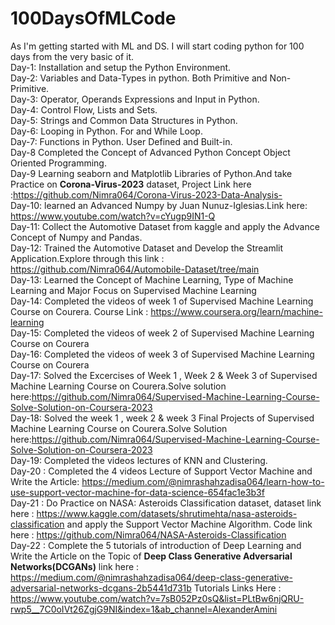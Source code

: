 # 100DaysOfMLCode
As I'm getting started with ML and DS. I will start coding python for 100 days from the very basic of it.<br>
Day-1: Installation and setup the Python Environment.<br>
Day-2: Variables and Data-Types in python. Both Primitive and Non-Primitive.<br>
Day-3: Operator, Operands Expressions and Input in Python.<br>
Day-4: Control Flow, Lists and Sets.<br>
Day-5: Strings and Common Data Structures in Python.<br>
Day-6: Looping in Python. For and While Loop.<br>
Day-7: Functions in Python. User Defined and Built-in.<br>
Day-8  Completed the Concept of Advanced Python Concept Object Oriented Programming. <br>
Day-9  Learning seaborn and Matplotlib Libraries of Python.And take Practice on <b>Corona-Virus-2023</b> dataset, Project Link here :https://github.com/Nimra064/Corona-Virus-2023-Data-Analysis- <br>
Day-10: learned an Advanced Numpy by Juan Nunuz-Iglesias.Link here: https://www.youtube.com/watch?v=cYugp9IN1-Q <br>
Day-11: Collect the Automotive Dataset from kaggle and apply the Advance Concept of Numpy and Pandas.<br>
Day-12: Trained the Automotive Dataset and Develop the Streamlit Application.Explore through this link : https://github.com/Nimra064/Automobile-Dataset/tree/main <br>
Day-13: Learned the Concept of Machine Learning, Type of Machine Learning and Major Focus on Supervised Machine Learning <br>
Day-14: Completed the videos of week 1 of Supervised Machine Learning Course on Courera. Course Link : https://www.coursera.org/learn/machine-learning <br>
Day-15: Completed the videos of week 2 of Supervised Machine Learning Course on Courera <br>
Day-16: Completed the videos of week 3 of Supervised Machine Learning Course on Courera <br>
Day-17:  Solved the Excercises of Week 1 , Week 2 & Week 3 of Supervised Machine Learning Course on Courera.Solve solution here:https://github.com/Nimra064/Supervised-Machine-Learning-Course-Solve-Solution-on-Coursera-2023 <br>
Day-18: Solved the week 1 , week 2 & week 3 Final Projects of Supervised Machine Learning Course on Courera.Solve Solution here:https://github.com/Nimra064/Supervised-Machine-Learning-Course-Solve-Solution-on-Coursera-2023  <br>
Day-19: Completed the videos lectures of KNN and Clustering. <br>
Day-20 : Completed the 4 videos Lecture of Support Vector Machine and Write the Article: https://medium.com/@nimrashahzadisa064/learn-how-to-use-support-vector-machine-for-data-science-654fac1e3b3f <br>
Day-21 : Do Practice on NASA: Asteroids Classification dataset, dataset link here : https://www.kaggle.com/datasets/shrutimehta/nasa-asteroids-classification and apply the Support Vector Machine Algorithm. Code link here : https://github.com/Nimra064/NASA-Asteroids-Classification <br>
Day-22 : Complete the 5 tutorials of  introduction  of Deep Learning and Write the Article on the Topic of <b>Deep Class Generative Adversarial Networks(DCGANs)</b> link here : https://medium.com/@nimrashahzadisa064/deep-class-generative-adversarial-networks-dcgans-2b5441d731b
Tutorials Links Here : https://www.youtube.com/watch?v=7sB052Pz0sQ&list=PLtBw6njQRU-rwp5__7C0oIVt26ZgjG9NI&index=1&ab_channel=AlexanderAmini
